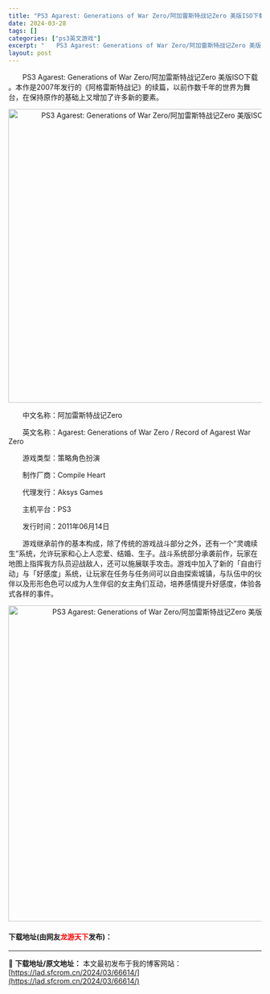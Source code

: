 ```yaml
---
title: "PS3 Agarest: Generations of War Zero/阿加雷斯特战记Zero 美版ISO下载"
date: 2024-03-28
tags: []
categories: ["ps3英文游戏"]
excerpt: "　　PS3 Agarest: Generations of War Zero/阿加雷斯特战记Zero 美版ISO下载 。本作是2007年发行的《阿格雷斯特战记》的续篇，以前作数千年的世界为舞台，在保持原作的基础上又增加了许多新的要素。 　　中文名称：阿加雷斯特战记Zero 　　英文名称：Agares&hellip;"
layout: post
---
```


 <p>　　PS3 Agarest: Generations of War Zero/阿加雷斯特战记Zero 美版ISO下载 。本作是2007年发行的《阿格雷斯特战记》的续篇，以前作数千年的世界为舞台，在保持原作的基础上又增加了许多新的要素。</p> <p align="center"><img align="" border="0" src="https://lad.sfcrom.cn/wp-content/uploads/2024/03/20240328_66051ded1fe22.jpg" width="584" alt="PS3 Agarest: Generations of War Zero/阿加雷斯特战记Zero 美版ISO下载" /></p> <p>　　中文名称：阿加雷斯特战记Zero</p> <p>　　英文名称：Agarest: Generations of War Zero / Record of Agarest War Zero</p> <p>　　游戏类型：策略角色扮演</p> <p>　　制作厂商：Compile Heart</p> <p>　　代理发行：Aksys Games</p> <p>　　主机平台：PS3</p> <p>　　发行时间：2011年06月14日</p> <p>　　游戏继承前作的基本构成，除了传统的游戏战斗部分之外，还有一个&ldquo;灵魂续生&rdquo;系统，允许玩家和心上人恋爱、结婚、生子。战斗系统部分承袭前作，玩家在地图上指挥我方队员迎战敌人，还可以施展联手攻击。游戏中加入了新的「自由行动」与「好感度」系统，让玩家在任务与任务间可以自由探索城镇，与队伍中的伙伴以及形形色色可以成为人生伴侣的女主角们互动，培养感情提升好感度，体验各式各样的事件。</p> <p align="center"><img align="" border="0" src="https://lad.sfcrom.cn/wp-content/uploads/2024/03/20240328_66051dedbdf7b.png" width="628" alt="PS3 Agarest: Generations of War Zero/阿加雷斯特战记Zero 美版ISO下载" /></p> <p><h4>下载地址(由网友<font color="red">龙游天下</font>发布)：</h4></p> 

---
📖 **下载地址/原文地址：** 本文最初发布于我的博客网站：[https://lad.sfcrom.cn/2024/03/66614/](https://lad.sfcrom.cn/2024/03/66614/)
